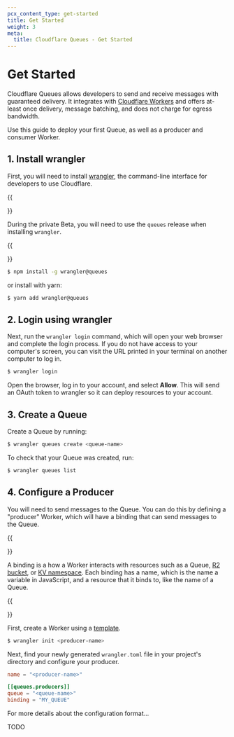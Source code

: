 ```yaml
---
pcx_content_type: get-started
title: Get Started
weight: 3
meta:
  title: Cloudflare Queues - Get Started
---
```


# Get Started

Cloudflare Queues allows developers to send and receive messages with guaranteed delivery. It integrates with [Cloudflare Workers](/workers) and offers at-least once delivery, message batching, and does not charge for egress bandwidth.

Use this guide to deploy your first Queue, as well as a producer and consumer Worker.

## 1. Install wrangler

First, you will need to install [wrangler](https://github.com/cloudflare/wrangler2), the command-line interface for developers to use Cloudflare.

{{<Aside type="note">}}

During the private Beta, you will need to use the `queues` release when installing `wrangler`.

{{</Aside>}}

```sh
$ npm install -g wrangler@queues
```

or install with yarn:

```sh
$ yarn add wrangler@queues
```

## 2. Login using wrangler

Next, run the `wrangler login` command, which will open your web browser and complete the login process. If you do not have access to your computer's screen, you can visit the URL printed in your terminal on another computer to log in.

```sh
$ wrangler login
```

Open the browser, log in to your account, and select **Allow**. This will send an OAuth token to wrangler so it can deploy resources to your account.

## 3. Create a Queue

Create a Queue by running:

```sh
$ wrangler queues create <queue-name>
```

To check that your Queue was created, run:

```sh
$ wrangler queues list
```

## 4. Configure a Producer

You will need to send messages to the Queue. You can do this by defining a "producer" Worker, which will have a binding that can send messages to the Queue.

{{<Aside type="note" header="What is a binding?">}}

A binding is a how a Worker interacts with resources such as a Queue, [R2 bucket](/r2/api), or [KV namespace](/workers/runtime-apis/kv/). Each binding has a name, which is the name a variable in JavaScript, and a resource that it binds to, like the name of a Queue.

{{</Aside>}}

First, create a Worker using a [template](/workers/get-started/quickstarts/#templates).

```sh
$ wrangler init <producer-name>
```

Next, find your newly generated `wrangler.toml` file in your project's directory and configure your producer.

```toml
name = "<producer-name>"

[[queues.producers]]
queue = "<queue-name>"
binding = "MY_QUEUE"
```

For more details about the configuration format...

TODO
